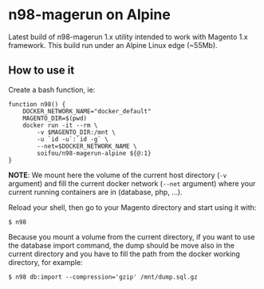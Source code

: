 # n98-magerun on Alpine

Latest build of n98-magerun 1.x utility intended to work with Magento 1.x framework. This build run under an Alpine Linux edge (~55Mb).

## How to use it
Create a bash function, ie:
```
function n98() {
    DOCKER_NETWORK_NAME="docker_default"
    MAGENTO_DIR=$(pwd)
    docker run -it --rm \
        -v $MAGENTO_DIR:/mnt \
        -u `id -u`:`id -g` \
        --net=$DOCKER_NETWORK_NAME \
        soifou/n98-magerun-alpine ${@:1}
}
```
**NOTE**: We mount here the volume of the current host directory (`-v` argument) and fill the current docker network (`--net` argument) where your current running containers are in (database, php, ...).

Reload your shell, then go to your Magento directory and start using it with:
```
$ n98
```

Because you mount a volume from the current directory, if you want to use the database import command, the dump should be move also in the current directory and you have to fill the path from the docker working directory, for example:
```
$ n98 db:import --compression='gzip' /mnt/dump.sql.gz
```